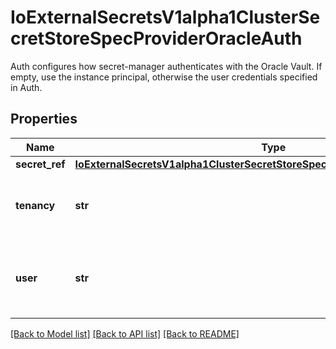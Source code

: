 # IoExternalSecretsV1alpha1ClusterSecretStoreSpecProviderOracleAuth

Auth configures how secret-manager authenticates with the Oracle Vault. If empty, use the instance principal, otherwise the user credentials specified in Auth.
## Properties
Name | Type | Description | Notes
------------ | ------------- | ------------- | -------------
**secret_ref** | [**IoExternalSecretsV1alpha1ClusterSecretStoreSpecProviderOracleAuthSecretRef**](IoExternalSecretsV1alpha1ClusterSecretStoreSpecProviderOracleAuthSecretRef.md) |  | 
**tenancy** | **str** | Tenancy is the tenancy OCID where user is located. | 
**user** | **str** | User is an access OCID specific to the account. | 

[[Back to Model list]](../README.md#documentation-for-models) [[Back to API list]](../README.md#documentation-for-api-endpoints) [[Back to README]](../README.md)


